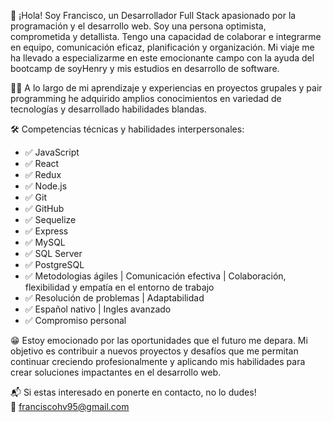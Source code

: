👋 ¡Hola! Soy Francisco, un Desarrollador Full Stack apasionado por la programación y el desarrollo web. Soy una persona optimista, comprometida y detallista. Tengo una capacidad de colaborar e integrarme en equipo, comunicación eficaz, planificación y organización. Mi viaje me ha llevado a especializarme en este emocionante campo con la ayuda del bootcamp de soyHenry y mis estudios en desarrollo de software.

👨‍💻 A lo largo de mi aprendizaje y experiencias en proyectos grupales y pair programming he adquirido amplios conocimientos en variedad de tecnologías y desarrollado habilidades blandas.

🛠️ Competencias técnicas y habilidades interpersonales:
<ul>
  <li>
    ✅ JavaScript
  </li>
  <li>
    ✅ React    
  </li>
  <li>
    ✅ Redux    
  </li>
  <li>
    ✅ Node.js
  </li>
  <li>
    ✅ Git
  </li>
  <li>
    ✅ GitHub
  </li>
  <li>
    ✅ Sequelize
  </li>
  <li>
    ✅ Express
  </li>
  <li>
    ✅ MySQL
  </li>
  <li>
    ✅ SQL Server
  </li>
  <li>
    ✅ PostgreSQL
  </li>
  <li>
    ✅ Metodologias ágiles | Comunicación efectiva | Colaboración, flexibilidad y empatía en el entorno de trabajo
  </li>
  <li>
    ✅ Resolución de problemas | Adaptabilidad
  </li>
  <li>
    ✅ Español nativo | Ingles avanzado
  </li>
  <li>
    ✅ Compromiso personal
  </li>  
</ul>
  

😁 Estoy emocionado por las oportunidades que el futuro me depara. Mi objetivo es contribuir a nuevos proyectos y desafíos que me permitan continuar creciendo profesionalmente y aplicando mis habilidades para crear soluciones impactantes en el desarrollo web.

📬 Si estas interesado en ponerte en contacto, no lo dudes!</br>
  📨 franciscohv95@gmail.com
